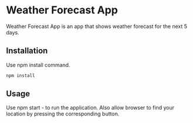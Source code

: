 # Weather Forecast App

Weather Forecast App is an app that shows weather forecast for the next 5 days.

## Installation

Use npm install command.

```bash
npm install
```

## Usage

Use npm start - to run the application.
Also allow browser to find your location by pressing the corresponding button.

